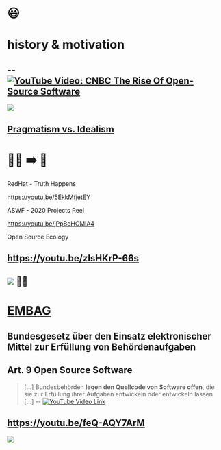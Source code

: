 # 😃

# history & motivation
--
[![YouTube Video: CNBC The Rise Of Open-Source Software](https://img.youtube.com/vi/SpeDK1TPbew/0.jpg)](https://youtu.be/SpeDK1TPbew?t=135)
--
[![](https://images.unsplash.com/photo-1553484771-cc0d9b8c2b33?ixlib=rb-4.0.3&ixid=M3wxMjA3fDB8MHxwaG90by1wYWdlfHx8fGVufDB8fHx8fA%3D%3D&auto=format&fit=crop&w=800&q=80)](https://unsplash.com/de/fotos/WtXcbWXK_ww)

[Pragmatism vs. Idealism](https://digital-sustainability.github.io/module-eoss-ospo101/module1/#pragmatism-vs-idealism)
--
# 🧑‍🎓 ➡️ 🏢

RedHat - Truth Happens

https://youtu.be/5EkkMfjetEY

ASWF - 2020 Projects Reel

https://youtu.be/jPpBcHCMlA4

Open Source Ecology

https://youtu.be/zIsHKrP-66s
--
[![](https://upload.wikimedia.org/wikipedia/commons/1/18/Ikigai-EN.svg)](https://commons.wikimedia.org/wiki/File:Ikigai-EN.svg) 👨‍🏫
--
# [EMBAG](https://www.fedlex.admin.ch/eli/fga/2023/787/de)

Bundesgesetz über den Einsatz elektronischer Mittel zur Erfüllung von Behördenaufgaben
--
## Art. 9 Open Source Software

> [...] Bundesbehörden **legen den Quellcode von Software offen**, die sie zur Erfüllung ihrer Aufgaben entwickeln oder entwickeln lassen [...]
--
[![YouTube Video Link](https://img.youtube.com/vi/feQ-AQY7ArM/0.jpg)](https://youtu.be/feQ-AQY7ArM)

https://youtu.be/feQ-AQY7ArM
--
![](https://baloise.github.io/open-source/docs/arc42/images/os-maturity-model.png)